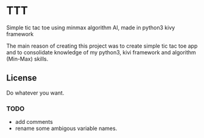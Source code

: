 # TTT
Simple tic tac toe using minmax algorithm AI, made in python3 kivy framework

The main reason of creating this project was to create simple tic tac toe app and to consolidate knowledge of my python3, kivi framework and algorithm (Min-Max)
skills.

## License
Do whatever you want.

### TODO
- add comments
- rename some ambigous variable names.
